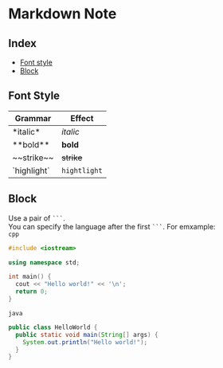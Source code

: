 # Markdown Note

## Index
* [Font style](#Font-Style)
* [Block](#Block)

## Font Style
|Grammar|Effect
|-------|------
|\*italic\*|*italic*
|\*\*bold\*\*|**bold**
|\~~strike\~~|~~strike~~
|\`highlight\`|`hightlight`

## Block
Use a pair of ` ``` `. <br>
You can specify the language after the first ` ``` `. For emxample: <br>
`cpp`
```cpp
#include <iostream>

using namespace std;

int main() {
  cout << "Hello world!" << '\n';
  return 0;
}
```
`java`
``` java
public class HelloWorld {
  public static void main(String[] args) {
    System.out.println("Hello world!");
  }
}
```